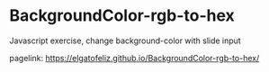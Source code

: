 # BackgroundColor-rgb-to-hex

Javascript exercise, change background-color with slide input

pagelink: https://elgatofeliz.github.io/BackgroundColor-rgb-to-hex/
